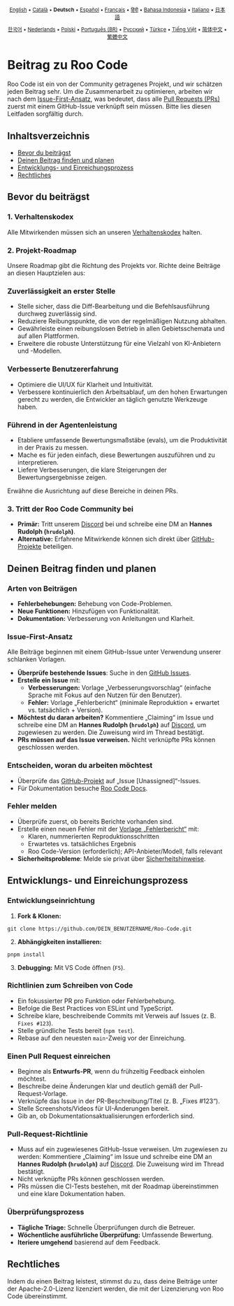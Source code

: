 <div align="center">
<sub>

[English](../../CONTRIBUTING.md) • [Català](../ca/CONTRIBUTING.md) • <b>Deutsch</b> • [Español](../es/CONTRIBUTING.md) • [Français](../fr/CONTRIBUTING.md) • [हिंदी](../hi/CONTRIBUTING.md) • [Bahasa Indonesia](../id/CONTRIBUTING.md) • [Italiano](../it/CONTRIBUTING.md) • [日本語](../ja/CONTRIBUTING.md)

</sub>
<sub>

[한국어](../ko/CONTRIBUTING.md) • [Nederlands](../nl/CONTRIBUTING.md) • [Polski](../pl/CONTRIBUTING.md) • [Português (BR)](../pt-BR/CONTRIBUTING.md) • [Русский](../ru/CONTRIBUTING.md) • [Türkçe](../tr/CONTRIBUTING.md) • [Tiếng Việt](../vi/CONTRIBUTING.md) • [简体中文](../zh-CN/CONTRIBUTING.md) • [繁體中文](../zh-TW/CONTRIBUTING.md)

</sub>
</div>

# Beitrag zu Roo Code

Roo Code ist ein von der Community getragenes Projekt, und wir schätzen jeden Beitrag sehr. Um die Zusammenarbeit zu optimieren, arbeiten wir nach dem [Issue-First-Ansatz](#issue-first-ansatz), was bedeutet, dass alle [Pull Requests (PRs)](#einen-pull-request-einreichen) zuerst mit einem GitHub-Issue verknüpft sein müssen. Bitte lies diesen Leitfaden sorgfältig durch.

## Inhaltsverzeichnis

- [Bevor du beiträgst](#bevor-du-beiträgst)
- [Deinen Beitrag finden und planen](#deinen-beitrag-finden-und-planen)
- [Entwicklungs- und Einreichungsprozess](#entwicklungs-und-einreichungsprozess)
- [Rechtliches](#rechtliches)

## Bevor du beiträgst

### 1. Verhaltenskodex

Alle Mitwirkenden müssen sich an unseren [Verhaltenskodex](./CODE_OF_CONDUCT.md) halten.

### 2. Projekt-Roadmap

Unsere Roadmap gibt die Richtung des Projekts vor. Richte deine Beiträge an diesen Hauptzielen aus:

### Zuverlässigkeit an erster Stelle

- Stelle sicher, dass die Diff-Bearbeitung und die Befehlsausführung durchweg zuverlässig sind.
- Reduziere Reibungspunkte, die von der regelmäßigen Nutzung abhalten.
- Gewährleiste einen reibungslosen Betrieb in allen Gebietsschemata und auf allen Plattformen.
- Erweitere die robuste Unterstützung für eine Vielzahl von KI-Anbietern und -Modellen.

### Verbesserte Benutzererfahrung

- Optimiere die UI/UX für Klarheit und Intuitivität.
- Verbessere kontinuierlich den Arbeitsablauf, um den hohen Erwartungen gerecht zu werden, die Entwickler an täglich genutzte Werkzeuge haben.

### Führend in der Agentenleistung

- Etabliere umfassende Bewertungsmaßstäbe (evals), um die Produktivität in der Praxis zu messen.
- Mache es für jeden einfach, diese Bewertungen auszuführen und zu interpretieren.
- Liefere Verbesserungen, die klare Steigerungen der Bewertungsergebnisse zeigen.

Erwähne die Ausrichtung auf diese Bereiche in deinen PRs.

### 3. Tritt der Roo Code Community bei

- **Primär:** Tritt unserem [Discord](https://discord.gg/roocode) bei und schreibe eine DM an **Hannes Rudolph (`hrudolph`)**.
- **Alternative:** Erfahrene Mitwirkende können sich direkt über [GitHub-Projekte](https://github.com/orgs/RooCodeInc/projects/1) beteiligen.

## Deinen Beitrag finden und planen

### Arten von Beiträgen

- **Fehlerbehebungen:** Behebung von Code-Problemen.
- **Neue Funktionen:** Hinzufügen von Funktionalität.
- **Dokumentation:** Verbesserung von Anleitungen und Klarheit.

### Issue-First-Ansatz

Alle Beiträge beginnen mit einem GitHub-Issue unter Verwendung unserer schlanken Vorlagen.

- **Überprüfe bestehende Issues**: Suche in den [GitHub Issues](https://github.com/RooCodeInc/Roo-Code/issues).
- **Erstelle ein Issue** mit:
    - **Verbesserungen:** Vorlage „Verbesserungsvorschlag“ (einfache Sprache mit Fokus auf den Nutzen für den Benutzer).
    - **Fehler:** Vorlage „Fehlerbericht“ (minimale Reproduktion + erwartet vs. tatsächlich + Version).
- **Möchtest du daran arbeiten?** Kommentiere „Claiming“ im Issue und schreibe eine DM an **Hannes Rudolph (`hrudolph`)** auf [Discord](https://discord.gg/roocode), um zugewiesen zu werden. Die Zuweisung wird im Thread bestätigt.
- **PRs müssen auf das Issue verweisen.** Nicht verknüpfte PRs können geschlossen werden.

### Entscheiden, woran du arbeiten möchtest

- Überprüfe das [GitHub-Projekt](https://github.com/orgs/RooCodeInc/projects/1) auf „Issue [Unassigned]“-Issues.
- Für Dokumentation besuche [Roo Code Docs](https://github.com/RooCodeInc/Roo-Code-Docs).

### Fehler melden

- Überprüfe zuerst, ob bereits Berichte vorhanden sind.
- Erstelle einen neuen Fehler mit der [Vorlage „Fehlerbericht“](https://github.com/RooCodeInc/Roo-Code/issues/new/choose) mit:
    - Klaren, nummerierten Reproduktionsschritten
    - Erwartetes vs. tatsächliches Ergebnis
    - Roo Code-Version (erforderlich); API-Anbieter/Modell, falls relevant
- **Sicherheitsprobleme**: Melde sie privat über [Sicherheitshinweise](https://github.com/RooCodeInc/Roo-Code/security/advisories/new).

## Entwicklungs- und Einreichungsprozess

### Entwicklungseinrichtung

1. **Fork & Klonen:**

```
git clone https://github.com/DEIN_BENUTZERNAME/Roo-Code.git
```

2. **Abhängigkeiten installieren:**

```
pnpm install
```

3. **Debugging:** Mit VS Code öffnen (`F5`).

### Richtlinien zum Schreiben von Code

- Ein fokussierter PR pro Funktion oder Fehlerbehebung.
- Befolge die Best Practices von ESLint und TypeScript.
- Schreibe klare, beschreibende Commits mit Verweis auf Issues (z. B. `Fixes #123`).
- Stelle gründliche Tests bereit (`npm test`).
- Rebase auf den neuesten `main`-Zweig vor der Einreichung.

### Einen Pull Request einreichen

- Beginne als **Entwurfs-PR**, wenn du frühzeitig Feedback einholen möchtest.
- Beschreibe deine Änderungen klar und deutlich gemäß der Pull-Request-Vorlage.
- Verknüpfe das Issue in der PR-Beschreibung/Titel (z. B. „Fixes #123“).
- Stelle Screenshots/Videos für UI-Änderungen bereit.
- Gib an, ob Dokumentationsaktualisierungen erforderlich sind.

### Pull-Request-Richtlinie

- Muss auf ein zugewiesenes GitHub-Issue verweisen. Um zugewiesen zu werden: Kommentiere „Claiming“ im Issue und schreibe eine DM an **Hannes Rudolph (`hrudolph`)** auf [Discord](https://discord.gg/roocode). Die Zuweisung wird im Thread bestätigt.
- Nicht verknüpfte PRs können geschlossen werden.
- PRs müssen die CI-Tests bestehen, mit der Roadmap übereinstimmen und eine klare Dokumentation haben.

### Überprüfungsprozess

- **Tägliche Triage:** Schnelle Überprüfungen durch die Betreuer.
- **Wöchentliche ausführliche Überprüfung:** Umfassende Bewertung.
- **Iteriere umgehend** basierend auf dem Feedback.

## Rechtliches

Indem du einen Beitrag leistest, stimmst du zu, dass deine Beiträge unter der Apache-2.0-Lizenz lizenziert werden, die mit der Lizenzierung von Roo Code übereinstimmt.
